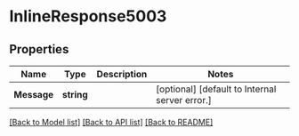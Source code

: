 # InlineResponse5003

## Properties
Name | Type | Description | Notes
------------ | ------------- | ------------- | -------------
**Message** | **string** |  | [optional] [default to Internal server error.]

[[Back to Model list]](../README.md#documentation-for-models) [[Back to API list]](../README.md#documentation-for-api-endpoints) [[Back to README]](../README.md)

